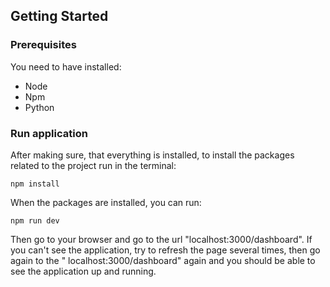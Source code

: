 ## Getting Started

### Prerequisites
You need to have installed:
* Node
* Npm
* Python

### Run application
After making sure, that everything is installed, to install the packages related to the project run in the terminal:

`npm install`

When the packages are installed, you can run:

`npm run dev`

Then go to your browser and go to the url "localhost:3000/dashboard". If you can't see the application, try to refresh the page several times, then go again to the " localhost:3000/dashboard" again and you should be able to see the application up and running.

